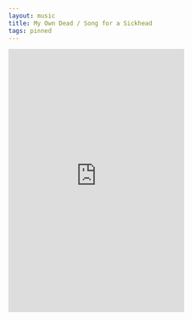 ```yaml
---
layout: music
title: My Own Dead / Song for a Sickhead
tags: pinned
---
```


<iframe style="border: 0; width: 350px; height: 525px;" src="https://bandcamp.com/EmbeddedPlayer/album=1966575264/size=large/bgcol=333333/linkcol=9a64ff/transparent=true/" seamless><a href="https://blackends.bandcamp.com/album/my-own-dead-song-for-a-sickhead">My Own Dead / Song for a Sickhead by Black Ends</a></iframe>
